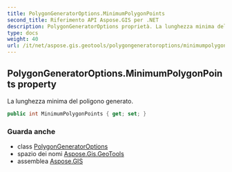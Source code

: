 ```yaml
---
title: PolygonGeneratorOptions.MinimumPolygonPoints
second_title: Riferimento API Aspose.GIS per .NET
description: PolygonGeneratorOptions proprietà. La lunghezza minima del poligono generato.
type: docs
weight: 40
url: /it/net/aspose.gis.geotools/polygongeneratoroptions/minimumpolygonpoints/
---
```

## PolygonGeneratorOptions.MinimumPolygonPoints property

La lunghezza minima del poligono generato.

```csharp
public int MinimumPolygonPoints { get; set; }
```

### Guarda anche

* class [PolygonGeneratorOptions](../)
* spazio dei nomi [Aspose.Gis.GeoTools](../../polygongeneratoroptions/)
* assemblea [Aspose.GIS](../../../)


